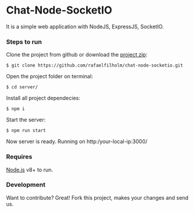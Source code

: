 # Chat-Node-SocketIO

It is a simple web application with NodeJS, ExpressJS, SocketIO.

### Steps to run
Clone the project from github or download the [project zip]:
```
$ git clone https://github.com/rafaelfilholm/chat-node-socketio.git 
```
Open the project folder on terminal:
```
$ cd server/
```
Install all project dependecies:
```
$ npm i
```
Start the server:
```
$ npm run start
```

Now server is ready. Running on http:/your-local-ip:3000/

### Requires

[Node.js](https://nodejs.org/) v8+ to run.


### Development

Want to contribute? Great!
Fork this project, makes your changes and send us.

[project zip]: <https://github.com/rafaelfilholm/chat-node-socketio/archive/master.zip>
